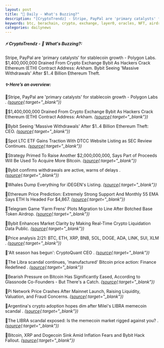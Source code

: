 ```yaml
---
layout: post
title: "🌌 Daily - What's Buzzing?"
description: "[CryptoTrendz] - Stripe, PayPal are 'primary catalysts' for stablecoin growth - Polygon Labs. $1,400,000,000 Drained From Crypto Exchange Bybit As Hackers Crack Ethereum (ETH) Contract Address: Arkham. Bybit Seeing 'Massive Withdrawals' After $1..4 Billion Ethereum Theft."
keywords: btc, berachain, crypto, exchange, layer0, oracles, NFT, airdrop, payments, erc20, wallet
categories: dailynews
---
```


##### ⚡ CryptoTrendz - 📌 *What's Buzzing?:*

Stripe, PayPal are 'primary catalysts' for stablecoin growth - Polygon Labs. $1,400,000,000 Drained From Crypto Exchange Bybit As Hackers Crack Ethereum (ETH) Contract Address: Arkham. Bybit Seeing 'Massive Withdrawals' After $1..4 Billion Ethereum Theft.

##### ✨ *Here’s an overview:*


🔹Stripe, PayPal are 'primary catalysts' for stablecoin growth - Polygon Labs . *([source](https://s.avyag.com/ly2u){:target="_blank"})*

🔹$1,400,000,000 Drained From Crypto Exchange Bybit As Hackers Crack Ethereum (ETH) Contract Address: Arkham. *([source](https://s.avyag.com/vqvm){:target="_blank"})*

🔹Bybit Seeing 'Massive Withdrawals' After $1..4 Billion Ethereum Theft: CEO. *([source](https://s.avyag.com/1057){:target="_blank"})*

🔹Spot LTC ETF Gains Traction With DTCC Website Listing as SEC Review Continues. *([source](https://s.avyag.com/xydl){:target="_blank"})*

🔹Strategy Primed To Raise Another $2,000,000,000, Says Part of Proceeds Will Be Used To Acquire More Bitcoin. *([source](https://s.avyag.com/mcni){:target="_blank"})*

🔹Bybit confirms withdrawals are active, warns of delays . *([source](https://s.avyag.com/03re){:target="_blank"})*

🔹Whales Dump Everything for iDEGEN's Listing. *([source](https://s.avyag.com/4c29){:target="_blank"})*

🔹Ethereum Price Prediction: Extremely Strong Support And Monthly 55 EMA Says ETH Is Headed For $4,867. *([source](https://s.avyag.com/jmh2){:target="_blank"})*

🔹Telegram Game 'Farm Frens' Plots Migration to Line After Botched Base Token Airdrop. *([source](https://s.avyag.com/sakt){:target="_blank"})*

🔹Bybit Enhances Market Clarity by Making Real-Time Crypto Liquidation Data Public. *([source](https://s.avyag.com/tg3y){:target="_blank"})*

🔹Price analysis 2/21: BTC, ETH, XRP, BNB, SOL, DOGE, ADA, LINK, SUI, XLM . *([source](https://s.avyag.com/cnuq){:target="_blank"})*

🔹'Alt season has begun': CryptoQuant CEO . *([source](https://s.avyag.com/s9wz){:target="_blank"})*

🔹The Libra scandal continues, 'manufactured' Bitcoin price action: Finance Redefined . *([source](https://s.avyag.com/llcu){:target="_blank"})*

🔹Bearish Pressure on Bitcoin Has Significantly Eased, According to Glassnode Co-Founders - But There's a Catch. *([source](https://s.avyag.com/67o2){:target="_blank"})*

🔹Pi Network Price Crashes After Mainnet Launch, Raising Liquidity, Valuation, and Fraud Concerns. *([source](https://s.avyag.com/qkuy){:target="_blank"})*

🔹Argentina's crypto adoption hopes dim after Milei's LIBRA memecoin scandal . *([source](https://s.avyag.com/ft7j){:target="_blank"})*

🔹The LIBRA scandal exposed: Is the memecoin market rigged against you? . *([source](https://s.avyag.com/fsp5){:target="_blank"})*

🔹Bitcoin, XRP and Dogecoin Sink Amid Inflation Fears and Bybit Hack Fallout. *([source](https://s.avyag.com/dxun){:target="_blank"})*
